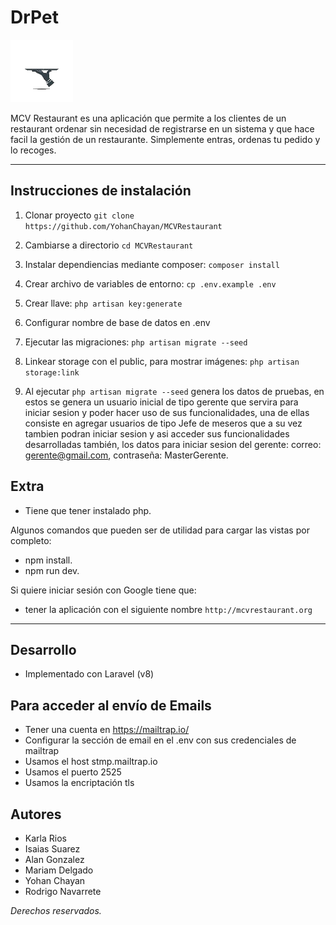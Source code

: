 # DrPet 

![](public/img/Dashboard-M.png)

MCV Restaurant es una aplicación que permite a los clientes de un restaurant ordenar sin necesidad de registrarse en un sistema y que hace facil la gestión de un restaurante. Simplemente entras, ordenas tu pedido y lo recoges.

---
## Instrucciones de instalación 

1. Clonar proyecto `git clone https://github.com/YohanChayan/MCVRestaurant`
2. Cambiarse a directorio `cd MCVRestaurant` 
3. Instalar dependiencias mediante composer: `composer install`
4. Crear archivo de variables de entorno: `cp .env.example .env`
5. Crear llave: `php artisan key:generate`
6. Configurar nombre de base de datos en .env
7. Ejecutar las migraciones: `php artisan migrate --seed`
8. Linkear storage con el public, para mostrar imágenes: `php artisan storage:link`  

9. Al ejecutar `php artisan migrate --seed` genera los datos de pruebas, en estos se genera un usuario inicial de tipo gerente que servira para iniciar sesion y poder hacer uso de sus funcionalidades, una de ellas consiste en agregar usuarios de tipo Jefe de meseros que a su vez tambien podran iniciar sesion y asi acceder sus funcionalidades desarrolladas también, los datos para iniciar sesion del gerente: correo: gerente@gmail.com, contraseña: MasterGerente.


## Extra

- Tiene que tener instalado php.

Algunos comandos que pueden ser de utilidad para cargar las vistas por completo:
- npm install.
- npm run dev.

Si quiere iniciar sesión con Google tiene que:
- tener la aplicación con el siguiente nombre `http://mcvrestaurant.org`




---

## Desarrollo
- Implementado con Laravel (v8)

## Para acceder al envío de Emails
- Tener una cuenta en https://mailtrap.io/
- Configurar la sección de email en el .env con sus credenciales de mailtrap
- Usamos el host stmp.mailtrap.io
- Usamos el puerto 2525
- Usamos la encriptación tls

## Autores
- Karla Rios
- Isaias Suarez
- Alan Gonzalez
- Mariam Delgado
- Yohan Chayan   
- Rodrigo Navarrete

*Derechos reservados.*
